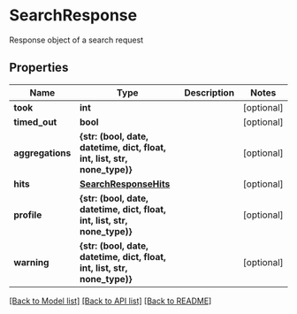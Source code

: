 # SearchResponse

Response object of a search request
## Properties
Name | Type | Description | Notes
------------ | ------------- | ------------- | -------------
**took** | **int** |  | [optional] 
**timed_out** | **bool** |  | [optional] 
**aggregations** | **{str: (bool, date, datetime, dict, float, int, list, str, none_type)}** |  | [optional] 
**hits** | [**SearchResponseHits**](SearchResponseHits.md) |  | [optional] 
**profile** | **{str: (bool, date, datetime, dict, float, int, list, str, none_type)}** |  | [optional] 
**warning** | **{str: (bool, date, datetime, dict, float, int, list, str, none_type)}** |  | [optional] 


[[Back to Model list]](../README.md#documentation-for-models) [[Back to API list]](../README.md#documentation-for-api-endpoints) [[Back to README]](../README.md)


